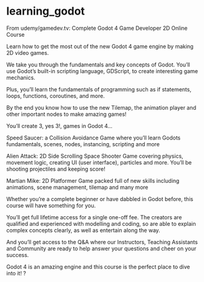 # learning_godot
From udemy/gamedev.tv: Complete Godot 4 Game Developer 2D Online Course

Learn how to get the most out of the new Godot 4 game engine by making 2D video games.

We take you through the fundamentals and key concepts of Godot. You’ll use Godot’s built-in scripting language, GDScript, to create interesting game mechanics.

Plus, you’ll learn the fundamentals of programming such as if statements, loops, functions, coroutines, and more.

By the end you know how to use the new Tilemap, the animation player and other important nodes to make amazing games!

You’ll create 3, yes 3!, games in Godot 4…

Speed Saucer: a Collision Avoidance Game where you’ll learn Godots fundamentals, scenes, nodes, instancing, scripting and more

Alien Attack: 2D Side Scrolling Space Shooter Game covering physics, movement logic, creating UI (user interface), particles and more. You’ll be shooting projectiles and keeping score!

Martian Mike: 2D Platformer Game packed full of new skills including animations, scene management, tilemap and many more

Whether you’re a complete beginner or have dabbled in Godot before, this course will have something for you.

You’ll get full lifetime access for a single one-off fee. The creators are qualified and experienced with modelling and coding, so are able to explain complex concepts clearly, as well as entertain along the way.

And you’ll get access to the Q&A where our Instructors, Teaching Assistants and Community are ready to help answer your questions and cheer on your success.

Godot 4 is an amazing engine and this course is the perfect place to dive into it! ?
